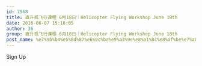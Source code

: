 ```yaml
---
id: 7968
title: 直升机飞行课程 6月18日｜Helicopter Flying Workshop June 18th
date: 2016-06-07 15:16:05
author: 36
group: 直升机飞行课程 6月18日｜Helicopter Flying Workshop June 18th
post_name: %e7%9b%b4%e5%8d%87%e6%9c%ba%e9%a3%9e%e8%a1%8c%e8%af%be%e7%a8%8b-6%e6%9c%8818%e6%97%a5%ef%bd%9chelicopter-flying-workshop-june-18th-2
---
```


Sign Up